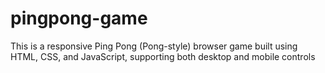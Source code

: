 # pingpong-game
This is a responsive Ping Pong (Pong-style) browser game built using HTML, CSS, and JavaScript, supporting both desktop and mobile controls
